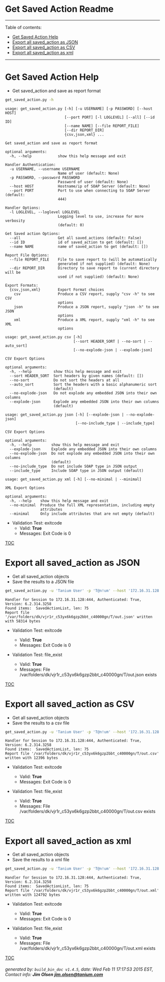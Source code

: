 Get Saved Action Readme
===========================

---------------------------
<a name='toc'>Table of contents:</a>

  * [Get Saved Action Help](#user-content-get-saved-action-help)
  * [Export all saved_action as JSON](#user-content-export-all-saved_action-as-json)
  * [Export all saved_action as CSV](#user-content-export-all-saved_action-as-csv)
  * [Export all saved_action as xml](#user-content-export-all-saved_action-as-xml)

---------------------------

# Get Saved Action Help

  * Get saved_action and save as report format

```bash
get_saved_action.py -h
```

```
usage: get_saved_action.py [-h] [-u USERNAME] [-p PASSWORD] [--host HOST]
                           [--port PORT] [-l LOGLEVEL] [--all] [--id ID]
                           [--name NAME] [--file REPORT_FILE]
                           [--dir REPORT_DIR]
                           {csv,json,xml} ...

Get saved_action and save as report format

optional arguments:
  -h, --help            show this help message and exit

Handler Authentication:
  -u USERNAME, --username USERNAME
                        Name of user (default: None)
  -p PASSWORD, --password PASSWORD
                        Password of user (default: None)
  --host HOST           Hostname/ip of SOAP Server (default: None)
  --port PORT           Port to use when connecting to SOAP Server (default:
                        444)

Handler Options:
  -l LOGLEVEL, --loglevel LOGLEVEL
                        Logging level to use, increase for more verbosity
                        (default: 0)

Get Saved action Options:
  --all                 Get all saved_actions (default: False)
  --id ID               id of saved_action to get (default: [])
  --name NAME           name of saved_action to get (default: [])

Report File Options:
  --file REPORT_FILE    File to save report to (will be automatically
                        generated if not supplied) (default: None)
  --dir REPORT_DIR      Directory to save report to (current directory will be
                        used if not supplied) (default: None)

Export Formats:
  {csv,json,xml}        Export Format choices
    csv                 Produce a CSV report, supply "csv -h" to see CSV
                        options
    json                Produce a JSON report, supply "json -h" to see JSON
                        options
    xml                 Produce a XML report, supply "xml -h" to see XML
                        options

usage: get_saved_action.py csv [-h]
                               [--sort HEADER_SORT | --no-sort | --auto_sort]
                               [--no-explode-json | --explode-json]

CSV Export Options

optional arguments:
  -h, --help          show this help message and exit
  --sort HEADER_SORT  Sort headers by given names (default: [])
  --no-sort           Do not sort the headers at all
  --auto_sort         Sort the headers with a basic alphanumeric sort
                      (default)
  --no-explode-json   Do not explode any embedded JSON into their own columns
  --explode-json      Explode any embedded JSON into their own columns
                      (default)

usage: get_saved_action.py json [-h] [--explode-json | --no-explode-json]
                                [--no-include_type | --include_type]

CSV Export Options

optional arguments:
  -h, --help         show this help message and exit
  --explode-json     Explode any embedded JSON into their own columns
  --no-explode-json  Do not explode any embedded JSON into their own columns
                     (default)
  --no-include_type  Do not include SOAP type in JSON output
  --include_type     Include SOAP type in JSON output (default)

usage: get_saved_action.py xml [-h] [--no-minimal | --minimal]

XML Export Options

optional arguments:
  -h, --help    show this help message and exit
  --no-minimal  Produce the full XML representation, including empty
                attributes
  --minimal     Only include attributes that are not empty (default)
```

  * Validation Test: exitcode
    * Valid: **True**
    * Messages: Exit Code is 0



[TOC](#user-content-toc)


# Export all saved_action as JSON

  * Get all saved_action objects
  * Save the results to a JSON file

```bash
get_saved_action.py -u 'Tanium User' -p 'T@n!um' --host '172.16.31.128' --loglevel 1 --all --file "/var/folders/dk/vjr1r_c53yx6k6gzp2bbt_c40000gn/T/out.json" json
```

```
Handler for Session to 172.16.31.128:444, Authenticated: True, Version: 6.2.314.3258
Found items:  SavedActionList, len: 75
Report file '/var/folders/dk/vjr1r_c53yx6k6gzp2bbt_c40000gn/T/out.json' written with 58314 bytes
```

  * Validation Test: exitcode
    * Valid: **True**
    * Messages: Exit Code is 0

  * Validation Test: file_exist
    * Valid: **True**
    * Messages: File /var/folders/dk/vjr1r_c53yx6k6gzp2bbt_c40000gn/T/out.json exists



[TOC](#user-content-toc)


# Export all saved_action as CSV

  * Get all saved_action objects
  * Save the results to a csv file

```bash
get_saved_action.py -u 'Tanium User' -p 'T@n!um' --host '172.16.31.128' --loglevel 1 --all --file "/var/folders/dk/vjr1r_c53yx6k6gzp2bbt_c40000gn/T/out.csv" csv
```

```
Handler for Session to 172.16.31.128:444, Authenticated: True, Version: 6.2.314.3258
Found items:  SavedActionList, len: 75
Report file '/var/folders/dk/vjr1r_c53yx6k6gzp2bbt_c40000gn/T/out.csv' written with 12396 bytes
```

  * Validation Test: exitcode
    * Valid: **True**
    * Messages: Exit Code is 0

  * Validation Test: file_exist
    * Valid: **True**
    * Messages: File /var/folders/dk/vjr1r_c53yx6k6gzp2bbt_c40000gn/T/out.csv exists



[TOC](#user-content-toc)


# Export all saved_action as xml

  * Get all saved_action objects
  * Save the results to a xml file

```bash
get_saved_action.py -u 'Tanium User' -p 'T@n!um' --host '172.16.31.128' --loglevel 1 --all --file "/var/folders/dk/vjr1r_c53yx6k6gzp2bbt_c40000gn/T/out.xml" xml
```

```
Handler for Session to 172.16.31.128:444, Authenticated: True, Version: 6.2.314.3258
Found items:  SavedActionList, len: 75
Report file '/var/folders/dk/vjr1r_c53yx6k6gzp2bbt_c40000gn/T/out.xml' written with 124792 bytes
```

  * Validation Test: exitcode
    * Valid: **True**
    * Messages: Exit Code is 0

  * Validation Test: file_exist
    * Valid: **True**
    * Messages: File /var/folders/dk/vjr1r_c53yx6k6gzp2bbt_c40000gn/T/out.xml exists



[TOC](#user-content-toc)


###### generated by: `build_bin_doc v1.4.5`, date: Wed Feb 11 17:17:53 2015 EST, Contact info: **Jim Olsen <jim.olsen@tanium.com>**